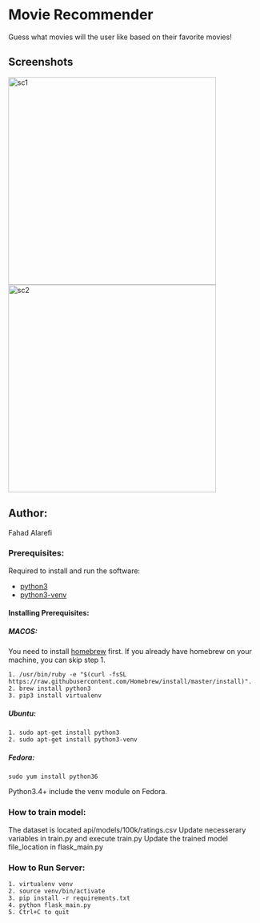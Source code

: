 # Movie Recommender 
Guess what movies will the user like based on their favorite movies!


## Screenshots
<p>
<img src="https://user-images.githubusercontent.com/37724969/51239585-a6d9ea80-192e-11e9-8199-f3199f15cec1.png" width="415" alt="sc1">
<img src="https://user-images.githubusercontent.com/37724969/51239588-a93c4480-192e-11e9-9849-de9af2addb30.png" width="415" alt="sc2">
</p>


## Author:

Fahad Alarefi


### Prerequisites:  

Required to install and run the software:

 * [python3](https://www.python.org/)
 * [python3-venv](https://docs.python.org/3/tutorial/venv.html)

#### Installing Prerequisites:  

##### MACOS:  

You need to install [homebrew](https://brew.sh/) first. If you already have homebrew 
on your machine, you can skip step 1.  

```
1. /usr/bin/ruby -e "$(curl -fsSL https://raw.githubusercontent.com/Homebrew/install/master/install)".  
2. brew install python3
3. pip3 install virtualenv 
```
		
##### Ubuntu:
```  
1. sudo apt-get install python3
2. sudo apt-get install python3-venv  
```
##### Fedora: 
``` 
sudo yum install python36  
```

 Python3.4+ include the venv module on Fedora.  

### How to train model:
The dataset is located api/models/100k/ratings.csv
Update necesserary variables in train.py
and execute train.py
Update the trained model file_location in flask_main.py

### How to Run Server:

	1. virtualenv venv
	2. source venv/bin/activate
	3. pip install -r requirements.txt
	4. python flask_main.py
	5. Ctrl+C to quit  
